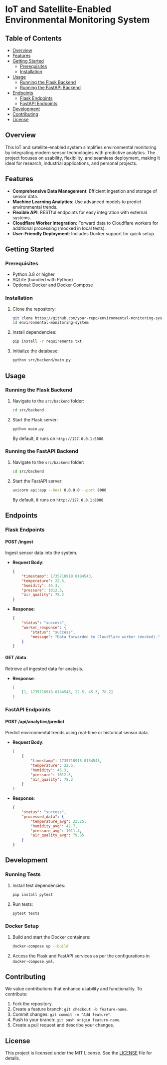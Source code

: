 # IoT and Satellite-Enabled Environmental Monitoring System

## Table of Contents
- [Overview](#overview)
- [Features](#features)
- [Getting Started](#getting-started)
  - [Prerequisites](#prerequisites)
  - [Installation](#installation)
- [Usage](#usage)
  - [Running the Flask Backend](#running-the-flask-backend)
  - [Running the FastAPI Backend](#running-the-fastapi-backend)
- [Endpoints](#endpoints)
  - [Flask Endpoints](#flask-endpoints)
  - [FastAPI Endpoints](#fastapi-endpoints)
- [Development](#development)
- [Contributing](#contributing)
- [License](#license)

## Overview
This IoT and satellite-enabled system simplifies environmental monitoring by integrating modern sensor technologies with predictive analytics. The project focuses on usability, flexibility, and seamless deployment, making it ideal for research, industrial applications, and personal projects.

## Features
- **Comprehensive Data Management**: Efficient ingestion and storage of sensor data.
- **Machine Learning Analytics**: Use advanced models to predict environmental trends.
- **Flexible API**: RESTful endpoints for easy integration with external systems.
- **Cloudflare Worker Integration**: Forward data to Cloudflare workers for additional processing (mocked in local tests).
- **User-Friendly Deployment**: Includes Docker support for quick setup.

## Getting Started

### Prerequisites
- Python 3.8 or higher
- SQLite (bundled with Python)
- Optional: Docker and Docker Compose

### Installation
1. Clone the repository:
   ```bash
   git clone https://github.com/your-repo/environmental-monitoring-system.git
   cd environmental-monitoring-system
   ```

2. Install dependencies:
   ```bash
   pip install -r requirements.txt
   ```

3. Initialize the database:
   ```bash
   python src/backend/main.py
   ```

## Usage

### Running the Flask Backend
1. Navigate to the `src/backend` folder:
   ```bash
   cd src/backend
   ```

2. Start the Flask server:
   ```bash
   python main.py
   ```
   By default, it runs on `http://127.0.0.1:5000`.

### Running the FastAPI Backend
1. Navigate to the `src/backend` folder:
   ```bash
   cd src/backend
   ```

2. Start the FastAPI server:
   ```bash
   uvicorn api:app --host 0.0.0.0 --port 8000
   ```
   By default, it runs on `http://127.0.0.1:8000`.

## Endpoints

### Flask Endpoints
#### **POST /ingest**
Ingest sensor data into the system.
- **Request Body**:
  ```json
  {
      "timestamp": 1735718918.0184543,
      "temperature": 22.5,
      "humidity": 45.3,
      "pressure": 1012.5,
      "air_quality": 78.2
  }
  ```
- **Response**:
  ```json
  {
      "status": "success",
      "worker_response": {
          "status": "success",
          "message": "Data forwarded to Cloudflare worker (mocked)."
      }
  }
  ```

#### **GET /data**
Retrieve all ingested data for analysis.
- **Response**:
  ```json
  [
      [1, 1735718918.0184543, 22.5, 45.3, 78.2]
  ]
  ```

### FastAPI Endpoints
#### **POST /api/analytics/predict**
Predict environmental trends using real-time or historical sensor data.
- **Request Body**:
  ```json
  [
      {
          "timestamp": 1735718918.0184543,
          "temperature": 22.5,
          "humidity": 45.3,
          "pressure": 1012.5,
          "air_quality": 78.2
      }
  ]
  ```
- **Response**:
  ```json
  {
      "status": "success",
      "processed_data": {
          "temperature_avg": 23.25,
          "humidity_avg": 42.7,
          "pressure_avg": 1011.4,
          "air_quality_avg": 79.85
      }
  }
  ```

## Development
### Running Tests
1. Install test dependencies:
   ```bash
   pip install pytest
   ```
2. Run tests:
   ```bash
   pytest tests
   ```

### Docker Setup
1. Build and start the Docker containers:
   ```bash
   docker-compose up --build
   ```
2. Access the Flask and FastAPI services as per the configurations in `docker-compose.yml`.

## Contributing
We value contributions that enhance usability and functionality. To contribute:
1. Fork the repository.
2. Create a feature branch: `git checkout -b feature-name`.
3. Commit changes: `git commit -m "Add feature"`.
4. Push to your branch: `git push origin feature-name`.
5. Create a pull request and describe your changes.

## License
This project is licensed under the MIT License. See the [LICENSE](LICENSE) file for details.
